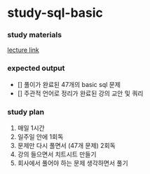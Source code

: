 # study-sql-basic
 
### study materials
[lecture link](https://www.inflearn.com/course/%EC%B4%88%EB%B3%B4%EC%9E%90%EB%A5%BC-%EC%9C%84%ED%95%9C-%EB%B9%85%EC%BF%BC%EB%A6%AC-sql-%EC%9E%85%EB%AC%B8/dashboard)

### expected output
- [] 풀이가 완료된 47개의 basic sql 문제
- [] 주관적 언어로 정리가 완료된 강의 교안 및 쿼리

### study plan
1. 매일 1시간
2. 일주일 안에 1회독
3. 문제만 다시 풀면서 (47개 문제) 2회독
4. 강의 들으면서 치트시트 만들기
5. 회사에서 풀어야 하는 문제 생각하면서 풀기

